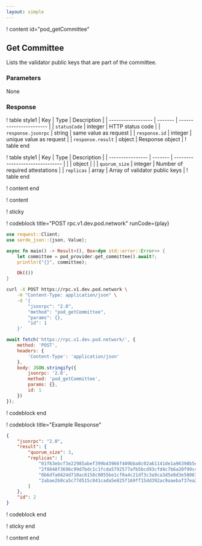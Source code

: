 ```yaml
---
layout: simple
---
```


<script>
    async function play() {
        return fetch('https://rpc.v1.dev.pod.network/', {
            method: 'POST',
            headers: {
                'Content-Type': 'application/json'
            },
            body: JSON.stringify({
                jsonrpc: '2.0',
                method: 'pod_getCommittee',
                params: {},
                id: 1
            })
        });
    }
</script>

! content id="pod_getCommittee"

## Get Committee

Lists the validator public keys that are part of the committee.

### Parameters

None

### Response

! table style1
| Key                | Type    | Description             |
| ------------------ | ------- | ----------------------- |
| `statusCode`       | integer | HTTP status code        |
| `response.jsonrpc` | string  | same value as request   |
| `response.id`      | integer | unique value as request |
| `response.result`  | object  | Response object         |
! table end

! table style1
| Key              | Type    | Description                     |
| ---------------- | ------- | ------------------------------- |
|               | object  |                                 |
| `quorum_size` | integer | Number of required attestations |
| `replicas`    | array   | Array of validator public keys  |
! table end

! content end

! content

! sticky

! codeblock title="POST rpc.v1.dev.pod.network" runCode={play}

```rust alias="rust"
use reqwest::Client;
use serde_json::{json, Value};

async fn main() -> Result<(), Box<dyn std::error::Error>> {
    let committee = pod_provider.get_committee().await?;
    println!("{}", committee);

    Ok(())
}
```

```bash alias="curl"
curl -X POST https://rpc.v1.dev.pod.network \
    -H "Content-Type: application/json" \
    -d '{
        "jsonrpc": "2.0",
        "method": "pod_getCommittee",
        "params": {},
        "id": 1
    }'
```

```js alias="javascript"
await fetch('https://rpc.v1.dev.pod.network/', {
	method: 'POST',
	headers: {
		'Content-Type': 'application/json'
	},
	body: JSON.stringify({
		jsonrpc: '2.0',
		method: 'pod_getCommittee',
		params: {},
		id: 1
	})
});
```

! codeblock end

! codeblock title="Example Response"

```json
{
    "jsonrpc": "2.0",
    "result": {
        "quorum_size": 3,
        "replicas": [
            "01f63ebcf3e22985abef399b43966f409bba8c02a61141de1a96398b5ed0a4f5002eb5e9083d0f8bc5bfcf75f43fbe34dfc037492025d18e42942f9ed6c4b00205e30c48e09b4c030cfa588ea4ec104bd9977173d8ef7c16021fb5edf727c38a2e2f2605c8a87f80b7900b64be0cbad48239d0cf4c09375753d4fb0b7036abcc",
            "2f8848f3696c99d7bdc1c1fcda5792577afb5bcd93cfd4c7b6a20f99c4c2bf950d55a3057171c1d87add3d690d62206b398121e5e1335bd598f7728225b8c9d0001dd768a50542e7bbdaadd69f4739054a6b1a600a5545dc0603766ec50ad85b28f99ce9c100112a0020d106b8723567b23b6e0ac1ec7559b686e1c18607ff83",
            "0b6dfa0424d710ac6158c0055be1cf0a4c21df3c3a9ca3d5e8d3e580674bc35400caf4585df58ad603e527bcfc026669c9dcaf03ec8c80f278886d34a6cae2b405f64057067f53ae226c48a555a1d10aeec46ac92b5c98f36974206f0ff84f2413ec4b4de5bc56e5ddd5c1f5d768f1ecf748cb44bea6de4c55306e2bfd8c2fee",
            "2abae2b0ca5c77d515c841cada5e825f169ff15dd392ac9aaebaf37ea23e04bd0158439d7925b770e46fd9b4e8158e6acb5784a91f261e35ea6605b8c4c9473923c961214b8a7b44e4dc58932d2b475943746439a100aea7eadda30022e78d312bdf55f96f6adbd12844c2df41b8e680994af83725a168c1d038575a032ec9e1"
        ]
    },
    "id": 2
}
```

! codeblock end

! sticky end

! content end
